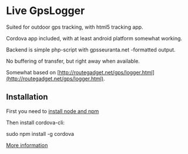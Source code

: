 # Live GpsLogger

Suited for outdoor gps tracking, with html5 tracking app.

Cordova app included, with at least android platform somewhat working.

Backend is simple php-script with gpsseuranta.net -formatted output.

No buffering of transfer, but right away when available.

Somewhat based on [http://routegadget.net/gps/logger.html](http://routegadget.net/gps/logger.html).

## Installation

First you need to [install node and npm](http://blog.nodeknockout.com/post/65463770933/how-to-install-nodejs-and-npm)

Then install cordova-cli:

  sudo npm install -g cordova

[More information](http://cordova.apache.org/docs/en/5.1.1/index.html)
